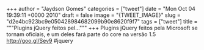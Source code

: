 
+++
author = "Jaydson Gomes"
categories = ["tweet"]
date = "Mon Oct 04 19:39:11 +0000 2010"
draft = false
image = "{TWEET_IMAGE}"
slug = "d2e4bc923bc9e050428984682099b90e8620f9f7"
tags = ["tweet"]
title = """Plugins jQuery feitos pel..."""
+++
Plugins jQuery feitos pela Microsoft se tornam oficiais, e um deles fará parte do core na versão 1.5 http://goo.gl/Sev9 #jquery
